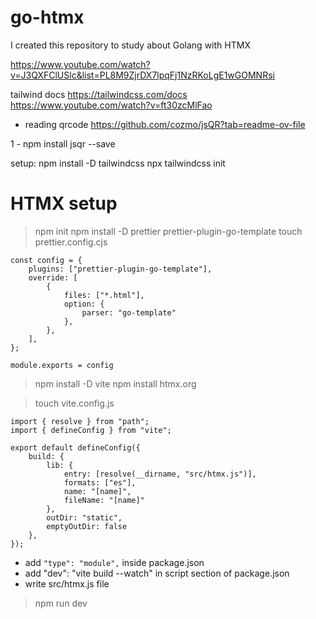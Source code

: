 # go-htmx

I created this repository to study about Golang with HTMX

https://www.youtube.com/watch?v=J3QXFClUSlc&list=PL8M9ZjrDX7lpqFj1NzRKoLgE1wGOMNRsi



tailwind docs
https://tailwindcss.com/docs
https://www.youtube.com/watch?v=ft30zcMlFao


* reading qrcode
    https://github.com/cozmo/jsQR?tab=readme-ov-file

1 - npm install jsqr --save


setup:
npm install -D tailwindcss
npx tailwindcss init


HTMX setup
===========================================================
> npm init
> npm install -D prettier prettier-plugin-go-template
> touch prettier.config.cjs

    const config = {
        plugins: ["prettier-plugin-go-template"],
        override: [
            {
                files: ["*.html"],
                option: {
                    parser: "go-template"
                },
            },
        ],
    };

    module.exports = config

> npm install -D vite
> npm install htmx.org

> touch vite.config.js 

    import { resolve } from "path";
    import { defineConfig } from "vite";

    export default defineConfig({
        build: {
            lib: {
                entry: [resolve(__dirname, "src/htmx.js")],
                formats: ["es"],
                name: "[name]",
                fileName: "[name]"
            },
            outDir: "static",
            emptyOutDir: false
        },
    });


- add `"type": "module",` inside package.json
- add "dev": "vite build --watch" in script section of package.json
- write src/htmx.js file
> npm run dev